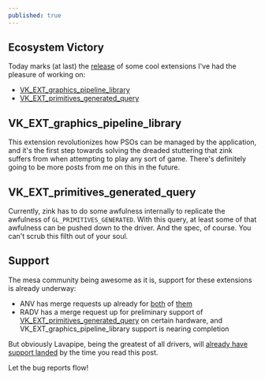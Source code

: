```yaml
---
published: true
---
```

## Ecosystem Victory

Today marks (at last) the [release](https://github.com/KhronosGroup/Vulkan-Docs/commit/45af5eb1f66898c9f382edc5afd691aeb32c10c0) of some cool extensions I've had the pleasure of working on:
* [VK_EXT_graphics_pipeline_library](https://www.khronos.org/registry/vulkan/specs/1.3-extensions/man/html/VK_EXT_graphics_pipeline_library.html)
* [VK_EXT_primitives_generated_query](https://www.khronos.org/registry/vulkan/specs/1.3-extensions/man/html/VK_EXT_primitives_generated_query.html)

## VK_EXT_graphics_pipeline_library
This extension revolutionizes how PSOs can be managed by the application, and it's the first step towards solving the dreaded stuttering that zink suffers from when attempting to play any sort of game. There's definitely going to be more posts from me on this in the future.

## VK_EXT_primitives_generated_query
Currently, zink has to do some awfulness internally to replicate the awfulness of `GL_PRIMITIVES_GENERATED`. With this query, at least some of that awfulness can be pushed down to the driver. And the spec, of course. You can't scrub this filth out of your soul.

## Support
The mesa community being awesome as it is, support for these extensions is already underway:
* ANV has merge requests up already for [both](https://gitlab.freedesktop.org/mesa/mesa/-/merge_requests/15638) of [them](https://gitlab.freedesktop.org/mesa/mesa/-/merge_requests/15637)
* RADV has a merge request up for preliminary support of [VK_EXT_primitives_generated_query](https://gitlab.freedesktop.org/mesa/mesa/-/merge_requests/15639) on certain hardware, and VK_EXT_graphics_pipeline_library support is nearing completion

But obviously Lavapipe, being the greatest of all drivers, will [already have support landed](https://gitlab.freedesktop.org/mesa/mesa/-/merge_requests/15636) by the time you read this post.

Let the bug reports flow!
